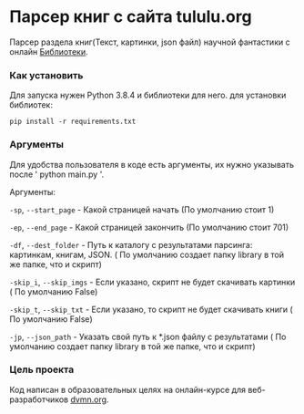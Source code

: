 # Парсер книг с сайта tululu.org

Парсер раздела книг(Текст, картинки, json файл) научной фантастики с онлайн [Библиотеки](http://tululu.org).

### Как установить

Для запуска нужен Python 3.8.4 и библиотеки для него.
для установки библиотек:
```
pip install -r requirements.txt
```

### Аргументы

Для удобства пользователя в коде есть аргументы, их нужно указывать после ' python main.py '.

Аргументы:

```-sp```, ```--start_page``` - Какой страницей начать (По умолчанию стоит 1)

```-ep```, ```--end_page``` - Какой страницей закончить (По умолчанию стоит 701)

```-df```, ```--dest_folder``` - Путь к каталогу с результатами парсинга: картинкам, книгам, JSON. ( По умолчанию создает папку library в той же папке, что и скрипт)

```-skip_i```, ```--skip_imgs``` - Если указано, скрипт не будет скачивать картинки ( По умолчанию False)

```-skip_t```, ```--skip_txt``` - Если указано, то скрипт не будет скачивать книги ( По умолчанию False)

```-jp```, ```--json_path``` - Указать свой путь к *.json файлу с результатами ( По умолчанию создает папку library в той же папке, что и скрипт)

### Цель проекта

Код написан в образовательных целях на онлайн-курсе для веб-разработчиков [dvmn.org](https://dvmn.org/).